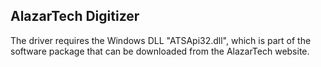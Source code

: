 ## AlazarTech Digitizer
The driver requires the Windows DLL "ATSApi32.dll", which is part of the software package that can be downloaded from the AlazarTech website.
